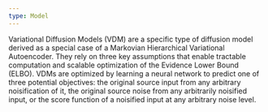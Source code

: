 ```yaml
---
type: Model
---
```


Variational Diffusion Models (VDM) are a specific type of diffusion model derived as a special case of a Markovian Hierarchical Variational Autoencoder. They rely on three key assumptions that enable tractable computation and scalable optimization of the Evidence Lower Bound (ELBO). VDMs are optimized by learning a neural network to predict one of three potential objectives: the original source input from any arbitrary noisification of it, the original source noise from any arbitrarily noisified input, or the score function of a noisified input at any arbitrary noise level.